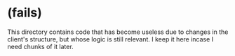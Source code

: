 # (fails)
This directory contains code that has become useless due to changes in the client's structure, but whose logic is still relevant. I keep it here incase I need chunks of it later.
